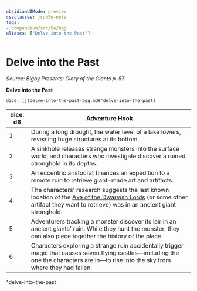 ```yaml
---
obsidianUIMode: preview
cssclasses: json5e-note
tags:
- compendium/src/5e/bgg
aliases: ["Delve into the Past"]
---
```

# Delve into the Past
*Source: Bigby Presents: Glory of the Giants p. 57* 

**Delve into the Past**

`dice: [](delve-into-the-past-bgg.md#^delve-into-the-past)`

| dice: d6 | Adventure Hook |
|----------|----------------|
| 1 | During a long drought, the water level of a lake lowers, revealing huge structures at its bottom. |
| 2 | A sinkhole releases strange monsters into the surface world, and characters who investigate discover a ruined stronghold in its depths. |
| 3 | An eccentric aristocrat finances an expedition to a remote ruin to retrieve giant-made art and artifacts. |
| 4 | The characters' research suggests the last known location of the [Axe of the Dwarvish Lords](Mechanics/items/axe-of-the-dwarvish-lords.md) (or some other artifact they want to retrieve) was in an ancient giant stronghold. |
| 5 | Adventurers tracking a monster discover its lair in an ancient giants' ruin. While they hunt the monster, they can also piece together the history of the place. |
| 6 | Characters exploring a strange ruin accidentally trigger magic that causes seven flying castles—including the one the characters are in—to rise into the sky from where they had fallen. |
^delve-into-the-past